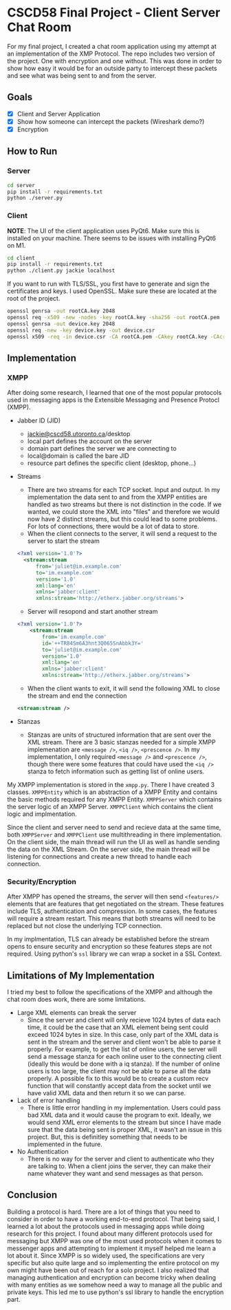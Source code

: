 # CSCD58 Final Project - Client Server Chat Room

For my final project, I created a chat room application using my attempt at an implementation of the XMP Protocol. The repo includes two version of the project. One with encryption and one without. This was done in order to show how easy it would be for an outside party to intercept these packets and see what was being sent to and from the server. 

## Goals

- [x] Client and Server Application
- [x] Show how someone can intercept the packets (Wireshark demo?)
- [x] Encryption

## How to Run

### Server

```bash
cd server
pip install -r requirements.txt
python ./server.py
```

### Client

**NOTE**: The UI of the client application uses PyQt6. Make sure this is installed on your machine. There seems to be issues with installing PyQt6 on M1.

```bash
cd client
pip install -r requirements.txt
python ./client.py jackie localhost
```

If you want to run with TLS/SSL, you first have to generate and sign the certificates and keys. I used OpenSSL. Make sure these are located at the root of the project.

```bash
openssl genrsa -out rootCA.key 2048
openssl req -x509 -new -nodes -key rootCA.key -sha256 -out rootCA.pem
openssl genrsa -out device.key 2048
openssl req -new -key device.key -out device.csr
openssl x509 -req -in device.csr -CA rootCA.pem -CAkey rootCA.key -CAcreateserial -out device.crt -sha256
```

## Implementation

### XMPP

After doing some research, I learned that one of the most popular protocols used in messaging apps is the Extensible Messaging and Presence Protocl (XMPP). 

- Jabber ID (JID)
  - jackie@cscd58.utoronto.ca/desktop
  - local part defines the account on the server
  - domain part defines the server we are connecting to
  - local@domain is called the bare JID
  - resource part defines the specific client (desktop, phone...)
- Streams
  - There are two streams for each TCP socket. Input and output. In my implementation the data sent to and from the XMPP entities are handled as two streams but there is not distinction in the code. If we wanted, we could store the XML into "files" and therefore we would now have 2 distinct streams, but this could lead to some problems. For lots of connections, there would be a lot of data to store.
  - When the client connects to the server, it will send a request to the server to start the stream

  ```xml
  <?xml version='1.0'?>
    <stream:stream
        from='juliet@im.example.com'
        to='im.example.com'
        version='1.0'
        xml:lang='en'
        xmlns='jabber:client'
        xmlns:stream='http://etherx.jabber.org/streams'>
  ```

  - Server will resopond and start another stream
  ```xml
  <?xml version='1.0'?>
      <stream:stream
          from='im.example.com'
          id='++TR84Sm6A3hnt3Q065SnAbbk3Y='
          to='juliet@im.example.com'
          version='1.0'
          xml:lang='en'
          xmlns='jabber:client'
          xmlns:stream='http://etherx.jabber.org/streams'>
  ```

  - When the client wants to exit, it will send the following XML to close the stream and end the connection
  ```xml
  <stream:stream />
  ```
- Stanzas
  - Stanzas are units of structured information that are sent over the XML stream. There are 3 basic stanzas needed for a simple XMPP implemenation are `<message />`, `<iq />`, `<prescence />`. In my implementation, I only required `<message />` and `<prescence />`, though there were some features that could have used the `<iq />` stanza to fetch information such as getting list of online users.

My XMPP implementation is stored in the `xmpp.py`. There I have created 3 classes. `XMPPEntity` which is an abstraction of a XMPP Entity and contains the basic methods required for any XMPP Entity. `XMPPServer` which contains the server logic of an XMPP Server. `XMPPClient` which contains the client logic and implmentation. 

Since the client and server need to send and recieve data at the same time, both `XMPPServer` and `XMPPClient` use multithreading in there implementation. On the client side, the main thread will run the UI as well as handle sending the data on the XML Stream. On the server side, the main thread will be listening for connections and create a new thread to handle each connection.

### Security/Encryption

After XMPP has opened the streams, the server will then send `<features/>` elements that are features that get negotiated on the stream. These features include TLS, authentication and compression. In some cases, the features will require a stream restart. This means that both streams will need to be replaced but not close the underlying TCP connection.

In my implmentation, TLS can already be established before the stream opens to ensure security and encryption so these features steps are not required. Using python's `ssl` library we can wrap a socket in a SSL Context.

## Limitations of My Implementation

I tried my best to follow the specifications of the XMPP and although the chat room does work, there are some limitations. 

- Large XML elements can break the server
  - Since the server and client will only recieve 1024 bytes of data each time, it could be the case that an XML element being sent could exceed 1024 bytes in size. In this case, only part of the XML data is sent in the stream and the server and client won't be able to parse it properly. For example, to get the list of online users, the server will send a message stanza for each online user to the connecting client (ideally this would be done with a iq stanza). If the number of online users is too large, the client may not be able to parse all the data properly. A possible fix to this would be to create a custom recv function that will constantly accept data from the socket until we have valid XML data and then return it so we can parse.
- Lack of error handling
  - There is little error handling in my implementation. Users could pass bad XML data and it would cause the program to exit. Ideally, we would send XML error elements to the stream but since I have made sure that the data being sent is proper XML, it wasn't an issue in this project. But, this is definitley something that needs to be implemented in the future.
- No Authentication
  - There is no way for the server and client to authenticate who they are talking to. When a client joins the server, they can make their name whatever they want and send messages as that person. 


## Conclusion

Building a protocol is hard. There are a lot of things that you need to consider in order to have a working end-to-end protocol. That being said, I learned a lot about the protocols used in messaging apps while doing research for this project. I found about many different protocols used for messaging but XMPP was one of the most used protocols when it comes to messenger apps and attempting to implement it myself helped me learn a lot about it. Since XMPP is so widely used, the specifications are very specific but also quite large and so implementing the entire protocol on my own might have been out of reach for a solo project. I also realized that managing authentication and encryption can become tricky when dealing with many entities as we somehow need a way to manage all the public and private keys. This led me to use python's ssl library to handle the encryption part.